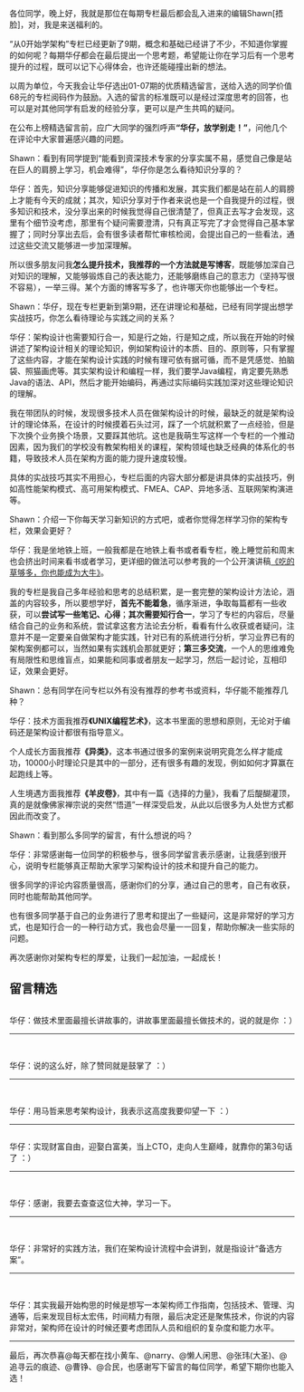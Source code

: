 <p>各位同学，晚上好，我就是那位在每期专栏最后都会乱入进来的编辑Shawn[捂脸]，对，我是来送福利的。</p>
<p>“从0开始学架构”专栏已经更新了9期，概念和基础已经讲了不少，不知道你掌握的如何呢？每期华仔都会在最后提出一个思考题，希望能让你在学习后有一个思考提升的过程，既可以记下心得体会，也许还能碰撞出新的想法。</p>
<p>以周为单位，今天我会让华仔选出01-07期的优质精选留言，送给入选的同学价值68元的专栏阅码作为鼓励。入选的留言的标准既可以是经过深度思考的回答，也可以是对其他同学有启发的经验分享，更可以是产生共鸣的疑问。</p>
<p>在公布上榜精选留言前，应广大同学的强烈呼声<strong>“华仔，放学别走！”</strong>，问他几个在评论中大家普遍感兴趣的问题。</p>
<p><span class="orange">Shawn：看到有同学提到“能看到资深技术专家的分享实属不易，感觉自己像是站在巨人的肩膀上学习，机会难得”，华仔你是怎么看待知识分享的？</span></p>
<p>华仔：首先，知识分享能够促进知识的传播和发展，其实我们都是站在前人的肩膀上才能有今天的成就；其次，知识分享对于作者来说也是一个自我提升的过程，很多知识和技术，没分享出来的时候我觉得自己很清楚了，但真正去写才会发现，这里有个细节没考虑，那里有个疑问需要澄清，只有真正写完了才会觉得自己基本掌握了；同时分享出去后，会有很多读者帮忙审核检阅，会提出自己的一些看法，通过这些交流又能够进一步加深理解。</p>
<p>所以很多朋友问我<strong>怎么提升技术，我推荐的一个方法就是写博客</strong>，既能够加深自己对知识的理解，又能够锻炼自己的表达能力，还能够磨练自己的意志力（坚持写很不容易），一举三得。某个方面的博客写多了，也许哪天你也能够出一个专栏。</p>
<p><span class="orange">Shawn：华仔，现在专栏更新到第9期，还在讲理论和基础，已经有同学提出想学实战技巧，你怎么看待理论与实践之间的关系？</span></p>
<p>华仔：架构设计也需要知行合一，知是行之始，行是知之成，所以我在开始的时候讲述了架构设计相关的理论知识，例如架构设计的本质、目的、原则等，只有掌握了这些内容，才能在架构设计实践的时候有理可依有据可循，而不是凭感觉、拍脑袋、照猫画虎等。其实架构设计和编程一样，我们要学Java编程，肯定要先熟悉Java的语法、API，然后才能开始编码，再通过实际编码实践加深对这些理论知识的理解。</p>
<p>我在带团队的时候，发现很多技术人员在做架构设计的时候，最缺乏的就是架构设计的理论体系，在设计的时候摸着石头过河，踩了一个坑就积累了一点经验，但是下次换个业务换个场景，又要踩其他坑。这也是我萌生写这样一个专栏的一个推动因素，因为我们的学校没有教架构相关的课程，架构领域也缺乏经典的体系化的书籍，导致技术人员在架构方面的能力提升速度较慢。</p>
<p>具体的实战技巧其实不用担心，专栏后面的内容大部分都是讲具体的实战技巧，例如高性能架构模式、高可用架构模式、FMEA、CAP、异地多活、互联网架构演进等。</p>
<p><span class="orange">Shawn：介绍一下你每天学习新知识的方式吧，或者你觉得怎样学习你的架构专栏，效果会更好？</span></p>
<p>华仔：我是坐地铁上班，一般我都是在地铁上看书或者看专栏，晚上睡觉前和周末也会挤出时间来看书或者学习，更详细的做法可以参考我的一个公开演讲稿<a href="http://zhuanlan.zhihu.com/p/22436213">《吃的草够多，你也能成为大牛》</a>。</p>
<p>我的专栏是我自己多年经验和思考的总结积累，是一套完整的架构设计方法论，涵盖的内容较多，所以要想学好，<strong>首先不能着急</strong>，循序渐进，争取每篇都有一些收获，可以<strong>尝试写一些笔记、心得</strong>；<strong>其次需要知行合一</strong>，学习了专栏的内容后，尽量结合自己的业务和系统，尝试拿这套方法论去分析，看看有什么收获或者疑问，注意并不是一定要亲自做架构才能实践，针对已有的系统进行分析，学习业界已有的架构案例都可以，当然如果有实践机会那就更好；<strong>第三多交流</strong>，一个人的思维难免有局限性和思维盲点，如果能和同事或者朋友一起学习，然后一起讨论，互相印证，效果会更好。</p>
<p><span class="orange">Shawn：总有同学在问专栏以外有没有推荐的参考书或资料，华仔能不能推荐几种？</span></p>
<p>华仔：技术方面我推荐<strong>《UNIX编程艺术》</strong>，这本书里面的思想和原则，无论对于编码还是架构设计都很有指导意义。</p>
<p>个人成长方面我推荐<strong>《异类》</strong>，这本书通过很多的案例来说明究竟怎么样才能成功，10000小时理论只是其中的一部分，还有很多有趣的发现，例如如何才算赢在起跑线上等。</p>
<p>人生境遇方面我推荐<strong>《羊皮卷》</strong>，其中有一篇《选择的力量》，我看了后醍醐灌顶，真的是就像佛家禅宗说的突然“悟道”一样深受启发，从此以后很多为人处世方式都因此而改变了。</p>
<p><span class="orange">Shawn：看到那么多同学的留言，有什么想说的吗？</span></p>
<p>华仔：非常感谢每一位同学的积极参与，很多同学留言表示感谢，让我感到很开心，说明专栏能够真正帮助大家学习架构设计的技术和提升自己的能力。</p>
<p>很多同学的评论内容质量很高，感谢你们的分享，通过自己的思考，自己有收获，同时也能帮助其他同学。</p>
<p>也有很多同学基于自己的业务进行了思考和提出了一些疑问，这是非常好的学习方式，也是知行合一的一种行动方式，我也会尽量一一回复，帮助你解决一些实际的问题。</p>
<p>再次感谢你对架构专栏的厚爱，让我们一起加油，一起成长！</p>
<h2 id="-">留言精选</h2>
<p><img src="https://static001.geekbang.org/resource/image/74/48/745ef1a57eb5e7e29f15d783c36c3148.jpeg" alt=""></p>
<p>华仔：做技术里面最擅长讲故事的，讲故事里面最擅长做技术的，说的就是你 ：）</p>
<hr>
<p>﻿<img src="https://static001.geekbang.org/resource/image/94/2b/947c24b5e18e64afa4e7e79aa353482b.jpeg" alt=""></p>
<p>华仔：说的这么好，除了赞同就是鼓掌了 ：）</p>
<hr>
<p>﻿﻿<img src="https://static001.geekbang.org/resource/image/c5/9f/c561f69db43f316d63463b992a7fb09f.jpeg" alt=""></p>
<p>华仔：用马哲来思考架构设计，我表示这高度我要仰望一下 ：）</p>
<hr>
<p><img src="https://static001.geekbang.org/resource/image/21/00/217a291744f3e296097800a4ef673400.jpeg" alt=""></p>
<p>华仔：实现财富自由，迎娶白富美，当上CTO，走向人生巅峰，就靠你的第3句话了 ：）</p>
<hr>
<p>﻿<img src="https://static001.geekbang.org/resource/image/b1/06/b10c254f93993d97cfcf2e3559f12006.jpeg" alt=""></p>
<p>华仔：感谢，我要去查查这位大神，学习一下。</p>
<hr>
<p>﻿<img src="https://static001.geekbang.org/resource/image/fc/ca/fc9cb35411676aa13ad74bfd4a0a25ca.jpeg" alt=""></p>
<p>华仔：非常好的实践方法，我们在架构设计流程中会讲到，就是指设计“备选方案”。</p>
<hr>
<p>﻿﻿<img src="https://static001.geekbang.org/resource/image/a8/cd/a85aabbf5327e684c2ff47016d15c3cd.jpeg" alt=""></p>
<p>华仔：其实我最开始构思的时候是想写一本架构师工作指南，包括技术、管理、沟通等，后来发现目标太宏伟，时间精力有限，最后决定还是聚焦技术，你说的内容非常对，架构师在设计的时候还要考虑团队人员和组织的复杂度和能力水平。</p>
<hr>
<p>最后，再次恭喜<span class="orange">@每天都在找小黄车</span>、<span class="orange">@narry</span>、<span class="orange">@懒人闲思</span>、<span class="orange">@张玮(大圣)</span>、<span class="orange">@追寻云的痕迹</span>、<span class="orange">@曹铮</span>、<span class="orange">@合民</span>，也感谢写下留言的每位同学，希望下期你也能入选！</p>
<p></p>
<!-- [[[read_end]]] -->
